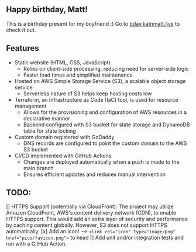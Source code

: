 ## Happy birthday, Matt!
This is a birthday present for my boyfriend :)
Go to [bday.katnmatt.live](http://katnmatt.s3-website-us-east-1.amazonaws.com/) to check it out.

## Features
* Static website (HTML, CSS, JavaScript)
  * Relies on client-side processing, reducing need for server-side logic
  * Faster load times and simplified maintenance
* Hosted on AWS Simple Storage Service (S3), a scalable object storage service
  * Serverless nature of S3 helps keep hosting costs low
* Terraform, an Infrastructure as Code (IaC) tool, is used for resource management
  * Allows for the provisioning and configuration of AWS resources in a declarative manner
  * Backend configured with S3 bucket for state storage and DynamoDB table for state locking
* Custom domain registered with GoDaddy
  * DNS records are configured to point the custom domain to the AWS S3 bucket
* CI/CD implemented with GitHub Actions
  * Changes are deployed automatically when a push is made to the main branch
  * Ensures efficient updates and reduces manual intervention

## TODO:
 [] HTTPS Support (potentially via CloudFront): The project may utilize Amazon CloudFront, AWS's content delivery network (CDN), to enable HTTPS support. This would add an extra layer of security and performance by caching content globally. However, S3 does not support HTTPS automatically.
 [x] Add an icon! --> ```<link rel="icon" type="image/png" href="pics/favicon.png">``` to head
 [] Add unit and/or integration tests and run with a GitHub Action.

